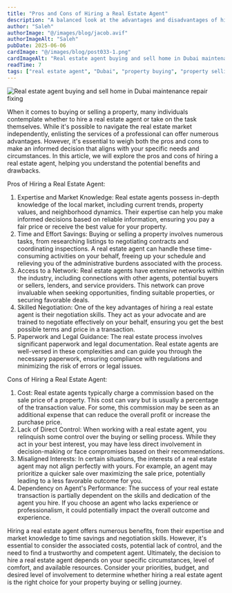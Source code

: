 ```yaml
---
title: "Pros and Cons of Hiring a Real Estate Agent"
description: "A balanced look at the advantages and disadvantages of hiring a real estate agent for buying or selling property in Dubai."
author: "Saleh"
authorImage: "@/images/blog/jacob.avif"
authorImageAlt: "Saleh"
pubDate: 2025-06-06
cardImage: "@/images/blog/post033-1.png"
cardImageAlt: "Real estate agent buying and sell home in Dubai maintenance repair fixing"
readTime: 7
tags: ["real estate agent", "Dubai", "property buying", "property selling", "pros and cons"]
---
```


![Real estate agent buying and sell home in Dubai maintenance repair fixing ](@/images/blog/post033-1.png "Real estate agent buying and sell home in Dubai maintenance repair fixing ")

When it comes to buying or selling a property, many individuals contemplate whether to hire a real estate agent or take on the task themselves. While it's possible to navigate the real estate market independently, enlisting the services of a professional can offer numerous advantages. However, it's essential to weigh both the pros and cons to make an informed decision that aligns with your specific needs and circumstances. In this article, we will explore the pros and cons of hiring a real estate agent, helping you understand the potential benefits and drawbacks.

Pros of Hiring a Real Estate Agent:

1.  Expertise and Market Knowledge: Real estate agents possess in-depth knowledge of the local market, including current trends, property values, and neighborhood dynamics. Their expertise can help you make informed decisions based on reliable information, ensuring you pay a fair price or receive the best value for your property.
2.  Time and Effort Savings: Buying or selling a property involves numerous tasks, from researching listings to negotiating contracts and coordinating inspections. A real estate agent can handle these time-consuming activities on your behalf, freeing up your schedule and relieving you of the administrative burdens associated with the process.
3.  Access to a Network: Real estate agents have extensive networks within the industry, including connections with other agents, potential buyers or sellers, lenders, and service providers. This network can prove invaluable when seeking opportunities, finding suitable properties, or securing favorable deals.
4.  Skilled Negotiation: One of the key advantages of hiring a real estate agent is their negotiation skills. They act as your advocate and are trained to negotiate effectively on your behalf, ensuring you get the best possible terms and price in a transaction.
5.  Paperwork and Legal Guidance: The real estate process involves significant paperwork and legal documentation. Real estate agents are well-versed in these complexities and can guide you through the necessary paperwork, ensuring compliance with regulations and minimizing the risk of errors or legal issues.

Cons of Hiring a Real Estate Agent:

1.  Cost: Real estate agents typically charge a commission based on the sale price of a property. This cost can vary but is usually a percentage of the transaction value. For some, this commission may be seen as an additional expense that can reduce the overall profit or increase the purchase price.
2.  Lack of Direct Control: When working with a real estate agent, you relinquish some control over the buying or selling process. While they act in your best interest, you may have less direct involvement in decision-making or face compromises based on their recommendations.
3.  Misaligned Interests: In certain situations, the interests of a real estate agent may not align perfectly with yours. For example, an agent may prioritize a quicker sale over maximizing the sale price, potentially leading to a less favorable outcome for you.
4.  Dependency on Agent's Performance: The success of your real estate transaction is partially dependent on the skills and dedication of the agent you hire. If you choose an agent who lacks experience or professionalism, it could potentially impact the overall outcome and experience.

Hiring a real estate agent offers numerous benefits, from their expertise and market knowledge to time savings and negotiation skills. However, it's essential to consider the associated costs, potential lack of control, and the need to find a trustworthy and competent agent. Ultimately, the decision to hire a real estate agent depends on your specific circumstances, level of comfort, and available resources. Consider your priorities, budget, and desired level of involvement to determine whether hiring a real estate agent is the right choice for your property buying or selling journey.
